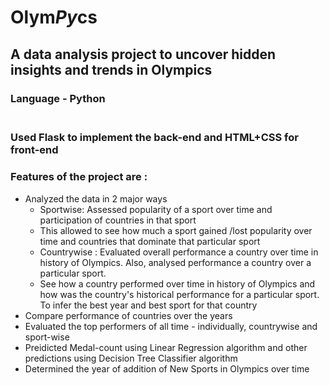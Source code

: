 # Olym*Py*cs 
## A data analysis project to uncover hidden insights and trends in Olympics

### Language - Python<br /><br />
### Used Flask to implement the back-end and HTML+CSS for front-end

### Features of the project are :
* Analyzed the data in 2 major ways
  * Sportwise: Assessed popularity of a sport over time and participation of countries in that sport
  * This allowed to see how much a sport gained /lost popularity over time and countries that dominate that particular sport<br />
  * Countrywise : Evaluated overall performance a country over time in history of Olympics. Also, analysed performance a country over a particular sport. 
  * See how a country performed over time in history of Olympics and how was the country's historical performance for a particular sport. To infer the best year and best sport for that country
* Compare performance of countries over the years
* Evaluated the top performers of all time - individually, countrywise and sport-wise
* Preidicted Medal-count using Linear Regression algorithm and other predictions using Decision Tree Classifier algorithm
* Determined the year of addition of New Sports in Olympics over time
